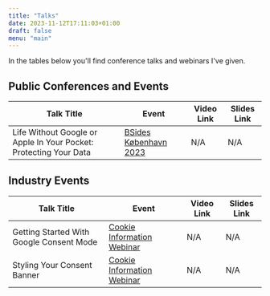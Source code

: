 ```yaml
---
title: "Talks"
date: 2023-11-12T17:11:03+01:00
draft: false
menu: "main"
---
```

In the tables below you'll find conference talks and webinars I've given.

## Public Conferences and Events

| Talk Title | Event | Video Link | Slides Link |
|------------|-------|------------|-------------|
| Life Without Google or Apple In Your Pocket: Protecting Your Data | [BSides København 2023](https://2023.bsideskbh.dk/) | N/A | N/A |

## Industry Events

| Talk Title | Event | Video Link | Slides Link |
|------------|-------|------------|-------------|
| Getting Started With Google Consent Mode | [Cookie Information Webinar](https://webinar.cookieinformation.com/) | N/A | N/A |
| Styling Your Consent Banner | [Cookie Information Webinar](https://webinar.cookieinformation.com/) | N/A | N/A |

